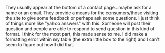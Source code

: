 They usually appear at the bottom of a contact page...maybe ask for a name or an email. They provide a means for the consumers/those visiting the site to give some feedback or perhaps ask some questions.
I just think of things more like "yahoo answers" with this. Someone will post their question and people are able to respond to send question in this kind of format.
I think for the most part, this made sense to me. I did make a formatting error within my table (the extra little box to the right) and I can't seem to figure out how I did that.
